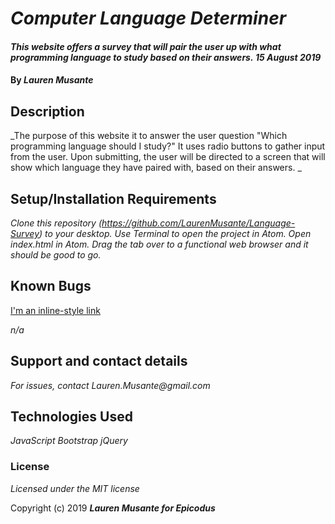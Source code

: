 # _Computer Language Determiner_

#### _This website offers a survey that will pair the user up with what programming language to study based on their answers._  _15 August 2019_

#### By _**Lauren Musante**_

## Description

_The purpose of this website it to answer the user question "Which programming language should I study?" It uses radio buttons to gather input from the user. Upon submitting, the user will be directed to a screen that will show which language they have paired with, based on their answers. _

## Setup/Installation Requirements

_Clone this repository (https://github.com/LaurenMusante/Language-Survey) to your desktop. Use Terminal to open the project in Atom. Open index.html in Atom. Drag the tab over to a functional web browser and it should be good to go._

## Known Bugs

[I'm an inline-style link](https://www.google.com)

_n/a_

## Support and contact details

_For issues, contact Lauren.Musante@gmail.com_

## Technologies Used

_JavaScript_
_Bootstrap_
_jQuery_

### License

*Licensed under the MIT license*

Copyright (c) 2019 **_Lauren Musante for Epicodus_**
